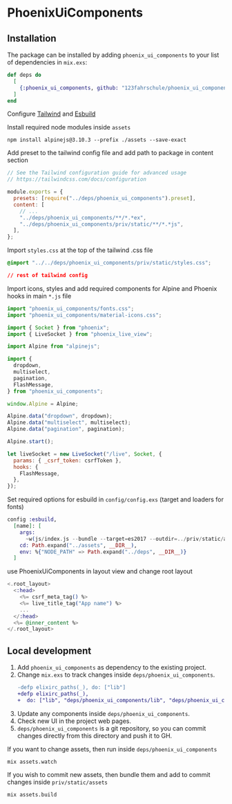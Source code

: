 # PhoenixUiComponents

## Installation

The package can be installed by adding `phoenix_ui_components` to your list of dependencies in `mix.exs`:

```elixir
def deps do
  [
    {:phoenix_ui_components, github: "123fahrschule/phoenix_ui_components", tag: "1.4.2"}
  ]
end
```

Configure [Tailwind](https://github.com/phoenixframework/tailwind) and [Esbuild](https://github.com/phoenixframework/esbuild)

Install required node modules inside `assets`

```term
npm install alpinejs@3.10.3 --prefix ./assets --save-exact
```

Add preset to the tailwind config file and add path to package in content section

```js
// See the Tailwind configuration guide for advanced usage
// https://tailwindcss.com/docs/configuration

module.exports = {
  presets: [require("../deps/phoenix_ui_components").preset],
  content: [
    // ...
    "../deps/phoenix_ui_components/**/*.*ex",
    "../deps/phoenix_ui_components/priv/static/**/*.*js",
  ],
};
```

Import `styles.css` at the top of the tailwind .css file

```css
@import "../../deps/phoenix_ui_components/priv/static/styles.css";

// rest of tailwind config
```

Import icons, styles and add required components for Alpine and Phoenix hooks in main `*.js` file

```js
import "phoenix_ui_components/fonts.css";
import "phoenix_ui_components/material-icons.css";

import { Socket } from "phoenix";
import { LiveSocket } from "phoenix_live_view";

import Alpine from "alpinejs";

import {
  dropdown,
  multiselect,
  pagination,
  FlashMessage,
} from "phoenix_ui_components";

window.Alpine = Alpine;

Alpine.data("dropdown", dropdown);
Alpine.data("multiselect", multiselect);
Alpine.data("pagination", pagination);

Alpine.start();

let liveSocket = new LiveSocket("/live", Socket, {
  params: { _csrf_token: csrfToken },
  hooks: {
    FlashMessage,
  },
});
```

Set required options for esbuild in `config/config.exs` (target and loaders for fonts)

```elixir
config :esbuild,
  [name]: [
    args:
      ~w(js/index.js --bundle --target=es2017 --outdir=../priv/static/assets --loader:.woff=file --loader:.woff2=file),
    cd: Path.expand("../assets", __DIR__),
    env: %{"NODE_PATH" => Path.expand("../deps", __DIR__)}
  ]

```

use PhoenixUiComponents in layout view and change root layout

```heex
<.root_layout>
  <:head>
    <%= csrf_meta_tag() %>
    <%= live_title_tag("App name") %>
    ...
  </:head>
  <%= @inner_content %>
</.root_layout>

```

## Local development

1. Add `phoenix_ui_components` as dependency to the existing project.
2. Change `mix.exs` to track changes inside `deps/phoenix_ui_components`.
   ```diff
   -defp elixirc_paths(_), do: ["lib"]
   +defp elixirc_paths(_),
   +  do: ["lib", "deps/phoenix_ui_components/lib", "deps/phoenix_ui_components/priv/static/assets"]
   ```
3. Update any components inside `deps/phoenix_ui_components`.
4. Check new UI in the project web pages.
5. `deps/phoenix_ui_components` is a git repository, so you can commit changes directly from this directory and push it to GH.

If you want to change assets, then run inside `deps/phoenix_ui_components`

```term
mix assets.watch
```

If you wish to commit new assets, then bundle them and add to commit changes inside `priv/static/assets`

```term
mix assets.build
```
